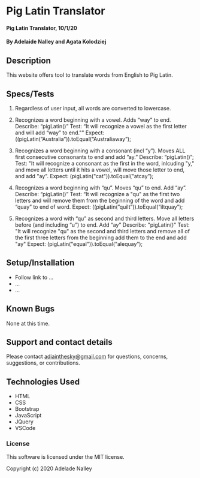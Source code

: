 # Pig Latin Translator

#### Pig Latin Translator, 10/1/20

#### By **Adelaide Nalley and Agata Kolodziej**

## Description
This website offers tool to translate words from English to Pig Latin.

## Specs/Tests

1. Regardless of user input, all words are converted to lowercase.  

2. Recognizes a word beginning with a vowel.  Adds “way” to end.
 Describe: “pigLatin()”
 Test: “It will recognize a vowel as the first letter and will add “way” to end."" 
 Expect: ((pigLatin(”Australia”)).toEqual(“Australiaway”);

3. Recognizes a word beginning with a consonant (incl “y”). Moves ALL first consecutive consonants to end and add ”ay.”
 Describe: “pigLatin()”;
 Test: "It will recognize a consonant as the first in the word, inlcuding "y," and move all letters until it hits a vowel, will move those letter to end, and add "ay".
 Expect: (pigLatin("cat")).toEqual("atcay”); 

4. Recognizes a word beginning with “qu”.  Moves “qu” to end. Add “ay”.
 Describe: “pigLatin()”
 Test: “It will recognize a "qu" as the first two letters and will remove them from the beginning of the word and add “quay” to end of word.
 Expect: ((pigLatin(”quilt”)).toEqual(“iltquay”);

5. Recognizes a word with “qu” as second and third letters. Move all letters before (and including “u”) to end. Add “ay”
 Describe: "pigLatin()"
 Test: "It will recognize "qu" as the second and third letters and remove all of the first three letters from the beginning add them to the end and add "ay"
 Expect: (pigLatin("equal")).toEqual("alequay”);
 


## Setup/Installation

* Follow link to ...
* ...
* ...

## Known Bugs

None at this time.

## Support and contact details

Please contact adiainthesky@gmail.com for questions, concerns, suggestions, or contributions.

## Technologies Used

* HTML
* CSS
* Bootstrap
* JavaScript
* JQuery
* VSCode

### License

This software is licensed under the MIT license.

Copyright (c) 2020 Adelade Nalley